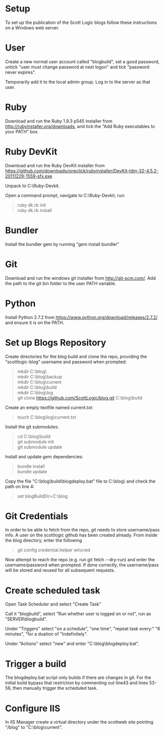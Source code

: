 Setup
=====

To set up the publication of the Scott Logic blogs follow these instructions on a Windows web server.

User
====

Create a new normal user account called "blogbuild", set a good password, untick "user must change password at next logon" and tick "password never expires".

Temporarily add it to the local admin group.  Log in to the server as that user.

Ruby
====

Download and run the Ruby 1.9.3 p545 installer from http://rubyinstaller.org/downloads, and tick the "Add Ruby executables to your PATH" box.

Ruby DevKit
===========

Download and run the Ruby DevKit installer from https://github.com/downloads/oneclick/rubyinstaller/DevKit-tdm-32-4.5.2-20111229-1559-sfx.exe

Unpack to C:\Ruby-Devkit\.

Open a command prompt, navigate to C:\Ruby-Devkit\, run:

> ruby dk.rb init  
> ruby dk.rb install  

Bundler
=======

Install the bundler gem by running "gem install bundler"

Git
===

Download and run the windows git installer from http://git-scm.com/.  Add the path to the git bin folder to the user PATH variable.

Python
======
Install Python 2.7.2 from https://www.python.org/download/releases/2.7.2/ and ensure it is on the PATH.

Set up Blogs Repository
=======================

Create directories for the blog build and clone the repo, providing the "scottlogic-blog" username and password when prompted:

> mkdir C:\blog\  
> mkdir C:\blog\backup  
> mkdir C:\blog\current  
> mkdir C:\blog\build  
> mkdir C:\blog\log  
> git clone https://github.com/ScottLogic/blog.git C:\blog\build  

Create an empty textfile named current.txt:

> touch C:\blog\log\current.txt  

Install the git submodules:

> cd C:\blog\build  
> git submodule init  
> git submodule update  

Install and update gem dependencies:

> bundle install  
> bundle update  

Copy the file "C:\blog\build\blogdeploy.bat" file to C:\blog\ and check the path on line 4:

> set blogBuildDir=C:\blog  

Git Credentials
===============

In order to be able to fetch from the repo, git needs to store username/pass info. 
A user on the scottlogic github has been created already. From inside the blog directory, enter the following

> git config credential.helper wincred  

Now attempt to reach the repo (e.g. run git fetch --dry-run) and enter the username/password when prompted.  If done correctly, the username/pass will be stored and reused for all subsequent requests.

Create scheduled task
=====================

Open Task Scheduler and select "Create Task"

Call it "blogbuild", select "Run whether user is logged on or not", run as "SERVER\blogbuild".

Under "Triggers" select "on a schedule", "one time", "repeat task every:" "6 minutes", "for a duation of "Indefinitely".

Under "Actions" select "new" and enter "C:\blog\blogdeploy.bat".

Trigger a build
===============

The blogdeploy.bat script only builds if there are changes in git.  For the initial build bypass that restriction by commenting out line43 and lines 53-56, then manually trigger the scheduled task.

Configure IIS
=============

In IIS Manager create a virtual directory under the scottweb site pointing "/blog" to "C:\blog\current".


